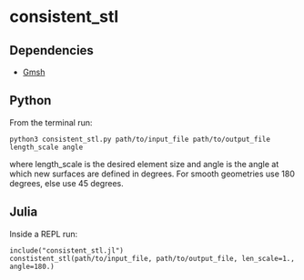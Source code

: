 # consistent_stl

## Dependencies
- [Gmsh](https://gmsh.info/#Download)

## Python
From the terminal run:

`python3 consistent_stl.py path/to/input_file path/to/output_file length_scale angle`

where length_scale is the desired element size and angle is the angle at which new surfaces are defined in degrees. For smooth geometries use 180 degrees, else use 45 degrees. 

## Julia
Inside a REPL run:

```
include("consistent_stl.jl")
constistent_stl(path/to/input_file, path/to/output_file, len_scale=1., angle=180.)
```
